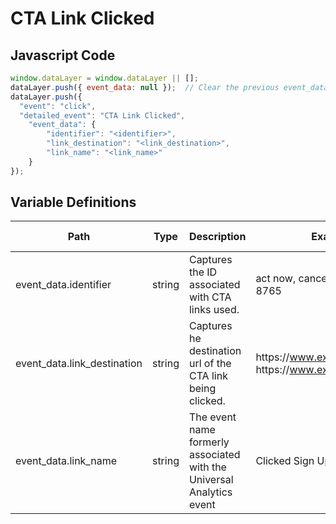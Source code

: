 # CTA Link Clicked

### 

## Javascript Code
```js
window.dataLayer = window.dataLayer || [];
dataLayer.push({ event_data: null });  // Clear the previous event_data object.
dataLayer.push({
  "event": "click",
  "detailed_event": "CTA Link Clicked",
    "event_data": {
        "identifier": "<identifier>",
        "link_destination": "<link_destination>",
        "link_name": "<link_name>"        
    }
});
```

## Variable Definitions

|Path|Type|Description|Example|Pattern|Min Length|Max Length|Minimum|Maximum|Multiple Of|
| --- | --- | --- | --- | --- | --- | --- | --- | --- | --- |
|event_data.identifier|string|Captures the ID associated with CTA links used.|act now, cancel, ok, 3456, 8765|||||||
|event_data.link_destination|string|Captures he destination url of the CTA link being clicked.|https:\/\/www.example.com, https:\/\/www.example.com\/form|||||||
|event_data.link_name|string|The event name formerly associated with the Universal Analytics event|Clicked Sign Up|||||||


